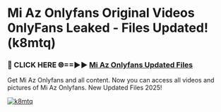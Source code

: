 # Mi Az Onlyfans Original Videos 0nlyFans Leaked - Files Updated! (k8mtq)

<h3>🔴 CLICK HERE 🌐==►► <a href="https://tinyurl.com/ehrbuxhb" rel="nofollow">Mi Az Onlyfans Updated Files</a></h3>

Get Mi Az Onlyfans and all content. Now you can access all videos and pictures of Mi Az Onlyfans. New Updated Files 2025!

[![k8mtq](https://i.imgur.com/lVYEuWS.gif)](https://tinyurl.com/ehrbuxhb)
